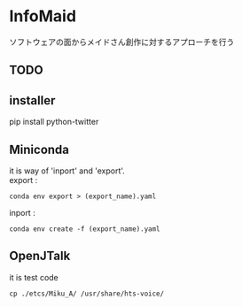# InfoMaid
ソフトウェアの面からメイドさん創作に対するアプローチを行う
## TODO 
## installer
pip install python-twitter

## Miniconda
it is way of 'inport' and 'export'.  
export : 
~~~
conda env export > (export_name).yaml
~~~
inport : 
~~~
conda env create -f (export_name).yaml
~~~

## OpenJTalk
it is test code
~~~
cp ./etcs/Miku_A/ /usr/share/hts-voice/
~~~
